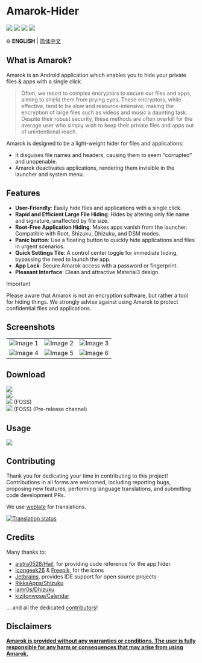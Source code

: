
<!-- ![poster](https://raw.githubusercontent.com/deltazefiro/ImageHost/master/amarok-169-poster.png) -->

# Amarok-Hider

[![](https://img.shields.io/visual-studio-app-center/releases/version/deltazefiro/Amarok/2e57e3f726f6bdf0b9bd5e3791bd2c5d1ab1dbe2?color=blue&label=AppCenter)](https://install.appcenter.ms/users/deltazefiro/apps/amarok/distribution_groups/public) 
[![](https://img.shields.io/github/v/release/deltazefiro/Amarok-Hider?label=GithubRelease)](https://github.com/deltazefiro/Amarok-Hider/releases) 
[![](https://img.shields.io/f-droid/v/deltazero.amarok.foss?color=blue)](https://f-droid.org/zh_Hans/packages/deltazero.amarok.foss/) 
[![](https://img.shields.io/endpoint?url=https://apt.izzysoft.de/fdroid/api/v1/shield/deltazero.amarok.foss&color=orange)](https://apt.izzysoft.de/fdroid/index/apk/deltazero.amarok.foss) 

🌐 **ENGLISH** | [简体中文](https://github.com/deltazefiro/Amarok-Hider/blob/main/README.zh.md)

## What is Amarok?


Amarok is an Android application which enables you to hide your private files & apps with a single click.

> Often, we resort to complex encryptors to secure our files and apps, aiming to shield them from prying eyes. These encryptors, while effective, tend to be slow and resource-intensive, making the encryption of large files such as videos and music a daunting task. Despite their robust security, these methods are often overkill for the average user who simply wish to keep their private files and apps out of unintentional reach.  

Amarok is designed to be a light-weight hider for files and applications:
- It disguises file names and headers, causing them to seem "corrupted" and unopenable.
- Amarok deactivates applications, rendering them invisible in the launcher and system menu.


## Features

- **User-Friendly**: Easily hide files and applications with a single click.
- **Rapid and Efficient Large File Hiding**: Hides by altering only file name and signature, unaffected by file size.
- **Root-Free Application Hiding**: Makes apps vanish from the launcher. Compatible with Root, Shizuku, Dhizuku, and DSM modes.
- **Panic button**: Use a floating button to quickly hide applications and files in urgent scenarios.
- **Quick Settings Tile**: A control center toggle for immediate hiding, bypassing the need to launch the app.
- **App Lock**: Secure Amarok access with a password or fingerprint.
- **Pleasant Interface**: Clean and attractive Material3 design.  


> [!IMPORTANT]  
> Please aware that Amarok is not an encryption software, but rather a tool for hiding things. We strongly advise against using Amarok to protect confidential files and applications.


## Screenshots

<table>
  <tr>
    <td><img src="https://github.com/deltazefiro/Amarok-Hider/assets/41465688/b3fe6b18-cb3e-488b-81cb-ff5ed005664b" alt="Image 1"></td>
    <td><img src="https://github.com/deltazefiro/Amarok-Hider/assets/41465688/1a6f147c-286a-428c-9470-a469b4dd9f4e" alt="Image 2"></td>
    <td><img src="https://github.com/deltazefiro/Amarok-Hider/assets/41465688/9b61b94f-26f2-4457-b189-93c75a09e7d5" alt="Image 3"></td>
  </tr>
  <tr>
    <td><img src="https://github.com/deltazefiro/Amarok-Hider/assets/41465688/9ef70932-c242-4cc6-a84d-5b14ddf8a814" alt="Image 4"></td>
    <td><img src="https://github.com/deltazefiro/Amarok-Hider/assets/41465688/3702143d-dac5-435d-9615-323ada02c63e" alt="Image 5"></td>
    <td><img src="https://github.com/deltazefiro/Amarok-Hider/assets/41465688/a2016488-0c13-4144-93ed-5ca35179df79" alt="Image 6"></td>
  </tr>
</table>


## Download


[![](https://img.shields.io/visual-studio-app-center/releases/version/deltazefiro/Amarok/2e57e3f726f6bdf0b9bd5e3791bd2c5d1ab1dbe2?color=blue&label=AppCenter)](https://install.appcenter.ms/users/deltazefiro/apps/amarok/distribution_groups/public)  
[![](https://img.shields.io/github/v/release/deltazefiro/Amarok-Hider?label=GithubRelease)](https://github.com/deltazefiro/Amarok-Hider/releases)  
[![](https://img.shields.io/f-droid/v/deltazero.amarok.foss?color=blue)](https://f-droid.org/zh_Hans/packages/deltazero.amarok.foss/) (FOSS)  
[![](https://img.shields.io/endpoint?url=https://apt.izzysoft.de/fdroid/api/v1/shield/deltazero.amarok.foss&color=orange)](https://apt.izzysoft.de/fdroid/index/apk/deltazero.amarok.foss)  (FOSS) (Pre-release channel)


## Usage
[![](https://img.shields.io/badge/AmarokDocs-ClickToView-brightgreen)](https://deltazefiro.github.io/Amarok-doc/en-US/)  


## Contributing
Thank you for dedicating your time in contributing to this project!
Contributions in all forms are welcomed, including reporting bugs, proposing new features, performing language translations, and submitting code development PRs.

We use [weblate](https://hosted.weblate.org/engage/amarok-hider/) for translations.  

<a href="https://hosted.weblate.org/engage/amarok-hider/">
<img src="https://hosted.weblate.org/widgets/amarok-hider/-/multi-auto.svg" alt="Translation status" />
</a>


## Credits

Many thanks to:

- [aistra0528/Hail](https://github.com/aistra0528/Hail), for providing code reference for the app hider.
- [Icongeek26](https://www.flaticon.com/authors/icongeek26) & 
[Freepik](), for the icons
- [Jetbrains](https://www.jetbrains.com/community/opensource/#support), provides IDE support for open source projects
- [RikkaApps/Shizuku](https://github.com/RikkaApps/Shizuku)
- [iamr0s/Dhizuku](https://github.com/iamr0s/Dhizuku)
- [kizitonwose/Calendar](https://github.com/kizitonwose/Calendar)

... and all the dedicated [contributors](https://github.com/deltazefiro/Amarok-Hider/graphs/contributors)!


## Disclaimers
<u>**Amarok is provided without any warranties or conditions. The user is fully responsible for any harm or consequences that may arise from using Amarok.**</u>
